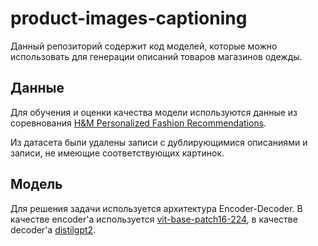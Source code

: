 # product-images-captioning

Данный репозиторий содержит код моделей, которые можно использовать для генерации описаний товаров магазинов одежды.

## Данные

Для обучения и оценки качества модели используются данные из соревнования 
[H&M Personalized Fashion Recommendations](https://www.kaggle.com/competitions/h-and-m-personalized-fashion-recommendations).

Из датасета были удалены записи с дублирующимися описаниями и записи, не имеющие соответствующих картинок.

## Модель

Для решения задачи используется архитектура Encoder-Decoder.
В качестве encoder'а используется [vit-base-patch16-224](https://huggingface.co/google/vit-base-patch16-224),
в качестве decoder'а [distilgpt2](https://huggingface.co/distilgpt2).
